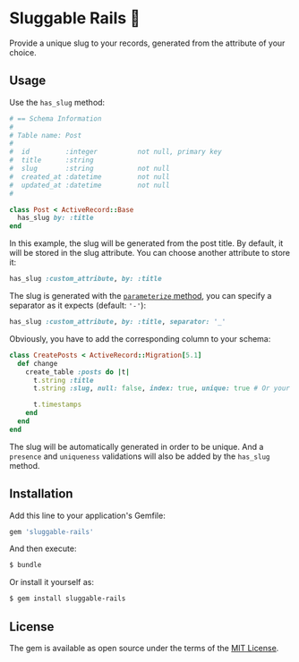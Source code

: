 # Sluggable Rails 🏅
Provide a unique slug to your records, generated from the attribute of your choice.

## Usage
Use the `has_slug` method:

```ruby
# == Schema Information
#
# Table name: Post
#
#  id         :integer          not null, primary key
#  title      :string
#  slug       :string           not null
#  created_at :datetime         not null
#  updated_at :datetime         not null
#

class Post < ActiveRecord::Base
  has_slug by: :title
end
```

In this example, the slug will be generated from the post title. By default, it will be stored in the slug attribute.
You can choose another attribute to store it:

```ruby
has_slug :custom_attribute, by: :title
```

The slug is generated with the [`parameterize` method](http://api.rubyonrails.org/v5.1/classes/ActiveSupport/Inflector.html#method-i-parameterize), you can specify a separator as it expects (default: `'-'`):

```ruby
has_slug :custom_attribute, by: :title, separator: '_'
```

Obviously, you have to add the corresponding column to your schema:

```ruby
class CreatePosts < ActiveRecord::Migration[5.1]
  def change
    create_table :posts do |t|
      t.string :title
      t.string :slug, null: false, index: true, unique: true # Or your custom attribute

      t.timestamps
    end
  end
end
```

The slug will be automatically generated in order to be unique. And a `presence` and `uniqueness` validations will also be added by the `has_slug` method.

## Installation
Add this line to your application's Gemfile:

```ruby
gem 'sluggable-rails'
```

And then execute:
```bash
$ bundle
```

Or install it yourself as:
```bash
$ gem install sluggable-rails
```

## License
The gem is available as open source under the terms of the [MIT License](http://opensource.org/licenses/MIT).
